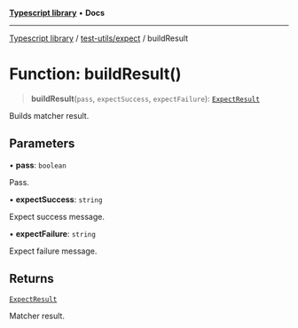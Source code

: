[**Typescript library**](../../../index.md) • **Docs**

***

[Typescript library](../../../modules.md) / [test-utils/expect](../index.md) / buildResult

# Function: buildResult()

> **buildResult**(`pass`, `expectSuccess`, `expectFailure`): [`ExpectResult`](../interfaces/ExpectResult.md)

Builds matcher result.

## Parameters

• **pass**: `boolean`

Pass.

• **expectSuccess**: `string`

Expect success message.

• **expectFailure**: `string`

Expect failure message.

## Returns

[`ExpectResult`](../interfaces/ExpectResult.md)

Matcher result.
